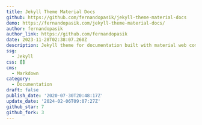 ```yaml
---
title: Jekyll Theme Material Docs
github: https://github.com/fernandopasik/jekyll-theme-material-docs
demo: https://fernandopasik.com/jekyll-theme-material-docs/
author: fernandopasik
author_link: https://github.com/fernandopasik
date: 2023-11-28T02:38:07.260Z
description: Jekyll theme for documentation built with material web components
ssg:
  - Jekyll
css: []
cms:
  - Markdown
category:
  - Documentation
draft: false
publish_date: '2020-07-30T20:48:17Z'
update_date: '2024-02-06T09:07:27Z'
github_star: 7
github_fork: 3
---
```

